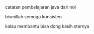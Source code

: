 
catatan pembelajaran java dari nol 

bismillah semoga konsisten

kalau membantu bisa dong kasih starnya
